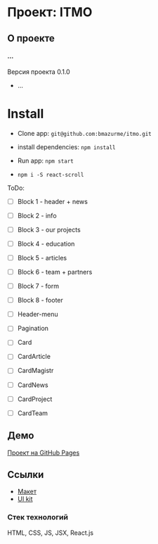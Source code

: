 # Проект: ITMO

## О проекте

#### ...
Версия проекта 0.1.0
* ...

# Install
* Clone app: `git@github.com:bmazurme/itmo.git`
* install dependencies: `npm install`
* Run app: `npm start`

* `npm i -S react-scroll`

ToDo:

- [ ] Block 1 - header + news
- [ ] Block 2 - info
- [ ] Block 3 - our projects
- [ ] Block 4 - education
- [ ] Block 5 - articles
- [ ] Block 6 - team + partners
- [ ] Block 7 - form
- [ ] Block 8 - footer
- [ ] Header-menu
- [ ] Pagination
- [ ] Card
- [ ] CardArticle
- [ ] CardMagistr
- [ ] CardNews
- [ ] CardProject
- [ ] CardTeam


## 


## Демо

[Проект на GitHub Pages](https://bmazurme.github.io/itmo/)


## Ссылки

* [Макет](https://www.figma.com/file/1V8lzi168fbxjb5cm5gVj0/PAGE-SG_ITMO?node-id=0%3A1)
* [UI kit](https://www.figma.com/file/1V8lzi168fbxjb5cm5gVj0/PAGE-SG_ITMO?node-id=1146%3A9181)


### Стек технологий
HTML, CSS, JS, JSX, React.js
